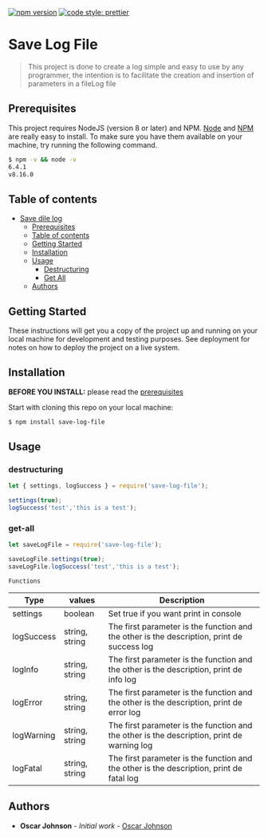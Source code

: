 ﻿[![npm version](https://badge.fury.io/js/angular2-expandable-list.svg)](https://badge.fury.io/js/angular2-expandable-list)
[![code style: prettier](https://img.shields.io/badge/code_style-prettier-ff69b4.svg?style=flat-square)](https://github.com/prettier/prettier)

# Save Log File

> This project is done to create a log simple and easy to use by any programmer, the intention is to facilitate the creation and insertion of parameters in a fileLog file

## Prerequisites

This project requires NodeJS (version 8 or later) and NPM.
[Node](http://nodejs.org/) and [NPM](https://npmjs.org/) are really easy to install.
To make sure you have them available on your machine,
try running the following command.

```sh
$ npm -v && node -v
6.4.1
v8.16.0
```

## Table of contents

- [Save dile log](#save-file-log)
  - [Prerequisites](#prerequisites)
  - [Table of contents](#table-of-contents)
  - [Getting Started](#getting-started)
  - [Installation](#installation)
  - [Usage](#usage)
    - [Destructuring](#destructuring)
    - [Get All](#get-all)
  - [Authors](#authors)

## Getting Started

These instructions will get you a copy of the project up and running on your local machine for development and testing purposes. See deployment for notes on how to deploy the project on a live system.

## Installation

**BEFORE YOU INSTALL:** please read the [prerequisites](#prerequisites)

Start with cloning this repo on your local machine:

```sh
$ npm install save-log-file
```

## Usage

### destructuring

```js
let { settings, logSuccess } = require('save-log-file');

settings(true);
logSuccess('test','this is a test');
```

### get-all

```js
let saveLogFile = require('save-log-file');

saveLogFile.settings(true);
saveLogFile.logSuccess('test','this is a test');
```

`Functions`

| Type | values | Description |
| --- | --- | --- |
| settings | boolean | Set true if you want print in console |
| logSuccess | string, string | The first parameter is the function and the other is the description, print de success log |
| logInfo | string, string | The first parameter is the function and the other is the description, print de info log |
| logError | string, string | The first parameter is the function and the other is the description, print de error log |
| logWarning | string, string | The first parameter is the function and the other is the description, print de warning log |
| logFatal | string, string | The first parameter is the function and the other is the description, print de fatal log |

## Authors

* **Oscar Johnson** - *Initial work* - [Oscar Johnson](https://github.com/ojohsnon)



